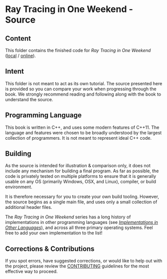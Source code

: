 Ray Tracing in One Weekend - Source
====================================================================================================

Content
--------
This folder contains the finished code for _Ray Tracing in One Weekend_ ([local][] / [online][]).


Intent
-------
This folder is not meant to act as its own tutorial. The source presented here is provided so you
can compare your work when progressing through the book. We strongly recommend reading and following
along with the book to understand the source.


Programming Language
---------------------
This book is written in C++, and uses some modern features of C++11. The language and features were
chosen to be broadly understood by the largest collection of programmers. It is not meant to
represent ideal C++ code.


Building
---------
As the source is intended for illustration & comparison only, it does not include any mechanism for
building a final program. As far as possible, the code is privately tested on multiple platforms to
ensure that it is generally usable on any OS (primarily Windows, OSX, and Linux), compiler, or build
environment.

It is therefore necessary for you to create your own build tooling. However, the source begins as a
single main file, and uses only a small collection of additional header files.

The _Ray Tracing in One Weekend_ series has a long history of implementations in other programming
languages (see [_Implementations in Other Languages_][implementations]), and across all three
primary operating systems. Feel free to add your own implementation to the list!


Corrections & Contributions
----------------------------
If you spot errors, have suggested corrections, or would like to help out with the project, please
review the [CONTRIBUTING][] guidelines for the most effective way to proceed.



[online]:          https://raytracing.github.com/books/RayTracingInOneWeekend.html
[local]:           ../../books/RayTracingInOneWeekend.html
[implementations]: https://github.com/RayTracing/raytracing.github.io/wiki/Implementations-in-Other-Languages
[CONTRIBUTING]:    ../../CONTRIBUTING.md
